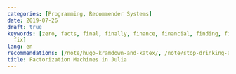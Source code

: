 ```yaml
---
categories: [Programming, Recommender Systems]
date: 2019-07-26
draft: true
keywords: [zero, facts, final, finally, finance, financial, finding, findings, fine,
  fix]
lang: en
recommendations: [/note/hugo-kramdown-and-katex/, /note/stop-drinking-alone/, /note/hugo-markdown-and-mathjax/]
title: Factorization Machines in Julia
---
```


